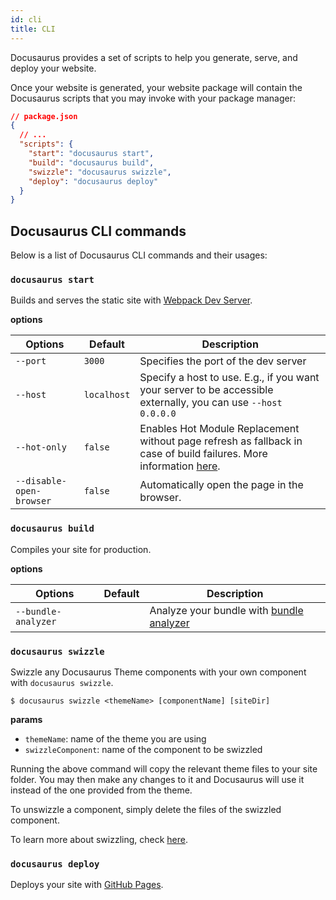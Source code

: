 ```yaml
---
id: cli
title: CLI
---
```


Docusaurus provides a set of scripts to help you generate, serve, and deploy your website. 

Once your website is generated, your website package will contain the Docusaurus scripts that you may invoke with your package manager:

```json
// package.json
{
  // ...
  "scripts": {
    "start": "docusaurus start",
    "build": "docusaurus build",
    "swizzle": "docusaurus swizzle",
    "deploy": "docusaurus deploy"
  }
}
```

## Docusaurus CLI commands

Below is a list of Docusaurus CLI commands and their usages:

<!-- TODO: init docs after the init command is implemented

### `docusaurus init`

The `docusaurus init` command is intended to be used with `docusaurus` installed globally:

```shell
$ yarn global add docusaurus
# or
$ npm install --global docusaurus
```
-->

### `docusaurus start`

Builds and serves the static site with [Webpack Dev Server](https://webpack.js.org/configuration/dev-server).

**options**

|Options|Default|Description|
|-|-|-|
|`--port`|`3000`|Specifies the port of the dev server|
|`--host`|`localhost`|Specify a host to use. E.g., if you want your server to be accessible externally, you can use `--host 0.0.0.0`|
|`--hot-only`|`false`|Enables Hot Module Replacement without page refresh as fallback in case of build failures. More information [here](https://webpack.js.org/configuration/dev-server/#devserverhotonly).|
|`--disable-open-browser`|`false`|Automatically open the page in the browser.|

### `docusaurus build`

Compiles your site for production.

**options**

|Options|Default|Description|
|-|-|-|
|`--bundle-analyzer`||Analyze your bundle with [bundle analyzer](https://github.com/webpack-contrib/webpack-bundle-analyzer)|


### `docusaurus swizzle`

Swizzle any Docusaurus Theme components with your own component with `docusaurus swizzle`.

```shell
$ docusaurus swizzle <themeName> [componentName] [siteDir]
```

**params**

- `themeName`: name of the theme you are using
- `swizzleComponent`: name of the component to be swizzled

Running the above command will copy the relevant theme files to your site folder. You may then make any changes to it and Docusaurus will use it instead of the one provided from the theme.

To unswizzle a component, simply delete the files of the swizzled component.

<!-- TODO a separate section for swizzle tutorial -->
To learn more about swizzling, check [here](#).

### `docusaurus deploy`

Deploys your site with [GitHub Pages](https://pages.github.com/).
